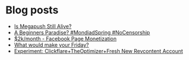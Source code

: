# Blog posts
<!-- BLOG-POST-LIST:START -->
- [Is Megapush Still Alive?](https://afflift.com/f/threads/is-megapush-still-alive.10684/)
- [A Beginners Paradise? #MondiadSpring #NoCensorship](https://afflift.com/f/threads/a-beginners-paradise-mondiadspring-nocensorship.10518/)
- [$2k/month - Facebook Page Monetization](https://afflift.com/f/threads/2k-month-facebook-page-monetization.10637/)
- [What would make your Friday?](https://afflift.com/f/threads/what-would-make-your-friday.10679/)
- [Experiment: Clickflare+TheOptimizer+Fresh New Revcontent Account](https://afflift.com/f/threads/experiment-clickflare-theoptimizer-fresh-new-revcontent-account.10545/)
<!-- BLOG-POST-LIST:END -->
